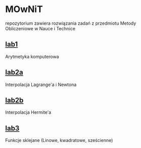 # MOwNiT

repozytorium zawiera rozwiązania zadań z przedmiotu Metody Obliczeniowe w Nauce i Technice

## [lab1](./lab1)
Arytmetyka komputerowa

## [lab2a](./lab2a)
Interpolacja Lagrange'a i Newtona

## [lab2b](./lab2b)
Interpolacja Hermite'a

## [lab3](./lab3)
Funkcje sklejane (Linowe, kwadratowe, sześcienne)

